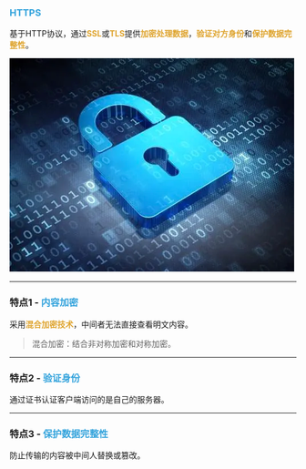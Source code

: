 ### <font color=#33a3dc>**HTTPS**</font>
基于HTTP协议，通过<font color=#dea32c>**SSL**</font>或<font color=#dea32c>**TLS**</font>提供<font color=#dea32c>**加密处理数据**</font>，<font color=#dea32c>**验证对方身份**</font>和<font color=#dea32c>**保护数据完整性**</font>。

![加密数据](img/b301b3df.png)

***
### 特点1 - <font color=#33a3dc>**内容加密**</font>
采用<font color=#dea32c>**混合加密技术**</font>，中间者无法直接查看明文内容。
> 混合加密：结合非对称加密和对称加密。

***
### 特点2 - <font color=#33a3dc>**验证身份**</font>
通过证书认证客户端访问的是自己的服务器。

***
### 特点3 - <font color=#33a3dc>**保护数据完整性**</font>
防止传输的内容被中间人替换或篡改。
